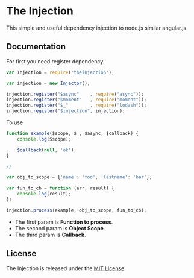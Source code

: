 # The Injection

This simple and useful dependency injection to node.js similar angular.js.

## Documentation

For first you need register dependency.

```javascript
var Injection = require('theinjection');

var injection = new Injector();

injection.register("$async"    , require("async"));
injection.register("$moment"   , require("moment"));
injection.register("$_"        , require("lodash"));
injection.register("$injection", injection);
```

To use

```javascript
function example($scope, $_, $async, $callback) {
    console.log($scope);

    $callback(null, 'ok');
}

//

var obj_to_scope = {'name': 'foo', 'lastname': 'bar'};

var fun_to_cb = function (err, result) {
    console.log(result);
};

injection.process(example, obj_to_scope, fun_to_cb);
```
- The first param is **Function to process**.
- The second param is **Object Scope**.
- The third param is  **Callback**.

## License

The Injection is released under the [MIT License](https://github.com/felipefdl/theinjection/blob/master/LICENSE.md).
